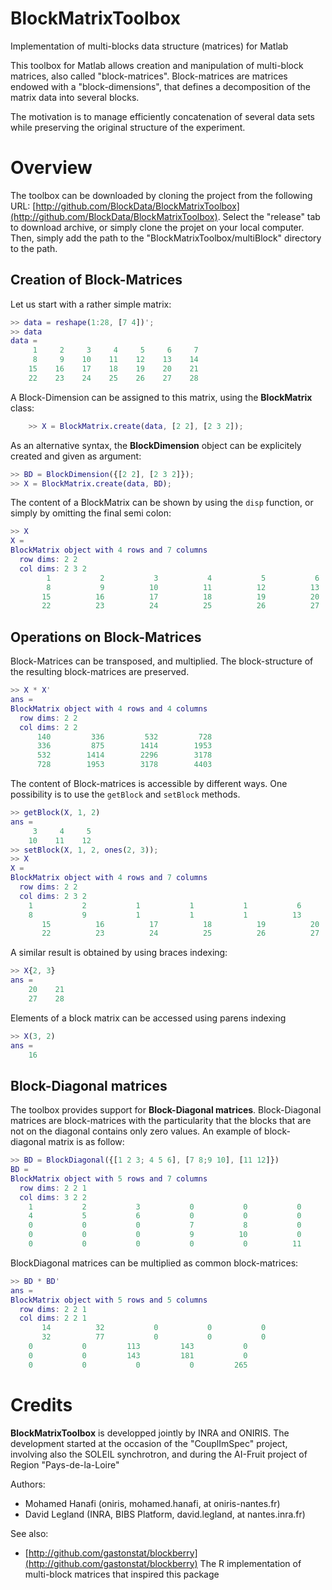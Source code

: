 # BlockMatrixToolbox
Implementation of multi-blocks data structure (matrices) for Matlab

This toolbox for Matlab allows creation and manipulation of multi-block matrices, also called
"block-matrices".
Block-matrices are matrices endowed with a "block-dimensions", that defines a decomposition of 
the matrix data into several blocks. 

The motivation is to manage efficiently concatenation of several data sets while preserving the 
original structure of the experiment.

# Overview

The toolbox can be downloaded by cloning the project from the following URL:
[http://github.com/BlockData/BlockMatrixToolbox](http://github.com/BlockData/BlockMatrixToolbox). Select the "release" tab to download archive, or simply clone the projet on your local computer.
Then, simply add the path to the "BlockMatrixToolbox/multiBlock" directory to the path.

## Creation of Block-Matrices

Let us start with a rather simple matrix:
```matlab
>> data = reshape(1:28, [7 4])';
>> data
data =
     1     2     3     4     5     6     7
     8     9    10    11    12    13    14
    15    16    17    18    19    20    21
    22    23    24    25    26    27    28
```

A Block-Dimension can be assigned to this matrix, using the **BlockMatrix** class:
```matlab
    >> X = BlockMatrix.create(data, [2 2], [2 3 2]);
```
 
As an alternative syntax, the **BlockDimension** object can be explicitely created and given as argument:
```matlab
>> BD = BlockDimension({[2 2], [2 3 2]});
>> X = BlockMatrix.create(data, BD);
```

The content of a BlockMatrix can be shown by using the `disp` function, or simply by omitting the 
final semi colon:
```matlab
>> X
X = 
BlockMatrix object with 4 rows and 7 columns
  row dims: 2 2
  col dims: 2 3 2
        1           2           3           4           5           6           7   
        8           9          10          11          12          13          14   
       15          16          17          18          19          20          21   
       22          23          24          25          26          27          28   
```

## Operations on Block-Matrices

Block-Matrices can be transposed, and multiplied. The block-structure of the resulting 
block-matrices are preserved.
```matlab
>> X * X'
ans =
BlockMatrix object with 4 rows and 4 columns
  row dims: 2 2
  col dims: 2 2
      140         336         532         728   
      336         875        1414        1953   
      532        1414        2296        3178   
      728        1953        3178        4403   
```

The content of Block-matrices is accessible by different ways. One possibility is to use the 
`getBlock` and `setBlock` methods.
```matlab
>> getBlock(X, 1, 2)
ans =
	 3     4     5
	10    11    12
>> setBlock(X, 1, 2, ones(2, 3));
>> X
X = 
BlockMatrix object with 4 rows and 7 columns
  row dims: 2 2
  col dims: 2 3 2
	1           2           1           1           1           6           7   
	8           9           1           1           1          13          14   
       15          16          17          18          19          20          21   
       22          23          24          25          26          27          28   
```
		
A similar result is obtained by using braces indexing:
```matlab
>> X{2, 3}
ans =
	20    21
	27	  28
```
		
Elements of a block matrix can be accessed using parens indexing
```matlab
>> X(3, 2)
ans =
	16
```

## Block-Diagonal matrices

The toolbox provides support for **Block-Diagonal matrices**. Block-Diagonal matrices are block-matrices
with the particularity that the blocks that are not on the diagonal contains only zero values.
An example of block-diagonal matrix is as follow:
```matlab
>> BD = BlockDiagonal({[1 2 3; 4 5 6], [7 8;9 10], [11 12]})
BD =
BlockMatrix object with 5 rows and 7 columns
  row dims: 2 2 1
  col dims: 3 2 2
	1           2           3           0           0           0           0   
	4           5           6           0           0           0           0   
	0           0           0           7           8           0           0   
	0           0           0           9          10           0           0   
	0           0           0           0           0          11          12   
```

BlockDiagonal matrices can be multiplied as common block-matrices:
```matlab
>> BD * BD'
ans = 
BlockMatrix object with 5 rows and 5 columns
  row dims: 2 2 1
  col dims: 2 2 1
       14          32           0           0           0   
       32          77           0           0           0   
	0           0         113         143           0   
	0           0         143         181           0   
	0           0           0           0         265   
```

# Credits

**BlockMatrixToolbox** is developped jointly by INRA and ONIRIS. The development started at the occasion of 
the "CouplImSpec" project, involving also the SOLEIL synchrotron, and during the AI-Fruit project
of Region "Pays-de-la-Loire"

Authors:

* Mohamed Hanafi (oniris, mohamed.hanafi, at oniris-nantes.fr)
* David Legland (INRA, BIBS Platform, david.legland, at nantes.inra.fr)

See also:

* [http://github.com/gastonstat/blockberry](http://github.com/gastonstat/blockberry)
The R implementation of multi-block matrices that inspired this package
